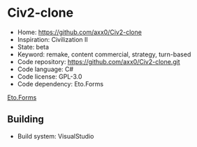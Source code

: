 # Civ2-clone

- Home: https://github.com/axx0/Civ2-clone
- Inspiration: Civilization II
- State: beta
- Keyword: remake, content commercial, strategy, turn-based
- Code repository: https://github.com/axx0/Civ2-clone.git
- Code language: C#
- Code license: GPL-3.0
- Code dependency: Eto.Forms

[Eto.Forms](https://github.com/picoe/Eto)

## Building

- Build system: VisualStudio